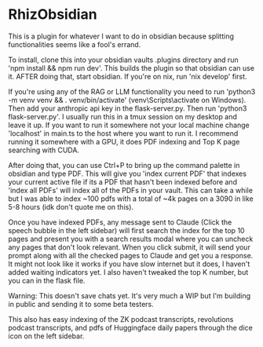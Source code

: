# RhizObsidian

This is a plugin for whatever I want to do in obsidian because splitting functionalities seems like a fool's errand.


To install, clone this into your obsidian vaults .plugins directory and run 'npm install && npm run dev'. This builds the plugin so that obsidian can use it. AFTER doing that, start obsidian. If you're on nix, run 'nix develop' first.


If you're using any of the RAG or LLM functionality you need to run 'python3 -m venv venv && . venv/bin/activate' (venv\Scripts\activate on Windows). Then add your anthropic api key in the flask-server.py. Then run 'python3 flask-server.py'. I usually run this in a tmux session on my desktop and leave it up. If you want to run it somewhere not your local machine change 'localhost' in main.ts to the host where you want to run it. I recommend running it somewhere with a GPU, it does PDF indexing and Top K page searching with CUDA.


After doing that, you can use Ctrl+P to bring up the command palette in obsidian and type PDF. This will give you 'index current PDF' that indexes your current active file if its a PDF that hasn't been indexed before and 'index all PDFs' will index all of the PDFs in your vault. This can take a while but I was able to index ~100 pdfs with a total of ~4k pages on a 3090 in like 5-8 hours (idk don't quote me on this).


Once you have indexed PDFs, any message sent to Claude (Click the speech bubble in the left sidebar) will first search the index for the top 10 pages and present you with a search results modal where you can uncheck any pages that don't look relevant. When you click submit, it will send your prompt along with all the checked pages to Claude and get you a response. It might not look like it works if you have slow internet but it does, I haven't added waiting indicators yet. I also haven't tweaked the top K number, but you can in the flask file.


Warning: This doesn't save chats yet. It's very much a WIP but I'm building in public and sending it to some beta testers.

This also has easy indexing of the ZK podcast transcripts, revolutions podcast transcripts, and pdfs of Huggingface daily papers through the dice icon on the left sidebar.
